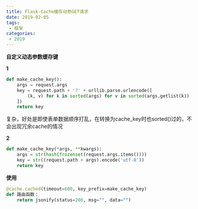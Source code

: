 ```yaml
---
title: Flask-Cache缓存动参GET请求
date: 2019-02-05
tags:
 - 框架
categories:
 - 2019
---
```



**自定义动态参数缓存键**

**1**
``` python
def make_cache_key():
    args = request.args
    key = request.path + '?' + urllib.parse.urlencode([
        (k, v) for k in sorted(args) for v in sorted(args.getlist(k))
    ])
    return key
```
复杂，好处是即使表单数据顺序打乱，在转换为cache_key时也sorted()过的，不会出现冗余cache的情况

**2**
``` python
def make_cache_key(*args, **kwargs):
    args = str(hash(frozenset(request.args.items())))
    key = str((request.path + args).encode('utf-8'))
    return key
```

**使用**
``` python
@cache.cached(timeout=600, key_prefix=make_cache_key)
def 路由函数：
    return jsonify(status=200, msg="", data="")
```
